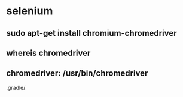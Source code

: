 # selenium
## sudo apt-get install chromium-chromedriver
## whereis chromedriver
## chromedriver: /usr/bin/chromedriver

.gradle/

